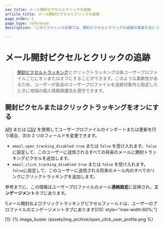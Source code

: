 ```yaml
---
nav_title: メール開封ピクセルとクリックの追跡
article_title: メール開封ピクセルとクリックの追跡
page_order: 1
page_type: reference
description: "このリファレンス記事では、開封ピクセルとクリックの追跡の実装方法について説明します。"

---
```


# メール開封ピクセルとクリックの追跡

> [開封ピクセルトラッキング][open_tracking]とクリックトラッキングは各ユーザープロファイルごとにオンまたはオフにすることができます。このような柔軟性があるため、ユーザーが各自のユーザープロファイルを追跡対象外と指定したときに地域の個人情報保護法を遵守できます。

## 開封ピクセルまたはクリックトラッキングをオンにする

[API][api_doc] または [CSV][csv_doc] を使用してユーザープロファイルのインポートまたは更新を行う場合、次の 2 つのフィールドを変更できます。

- `email_open_tracking_disabled`: `true` または `false` を受け入れます。`false`に設定して、このユーザーに送信されるすべての将来のメールに開封トラッキングピクセルを追加します。
- `email_click_tracking_disabled`: `true` または `false` を受け入れます。`false`に設定して、このユーザーに送信される将来のメール内のすべてのリンクにクリックトラッキングを追加します。

参考までに、この情報はユーザープロファイルのメール**連絡設定**に反映され、**エンゲージメント**タブにあります。

![メール開封およびクリックトラッキングピクセルフィールドは、ユーザーのプロファイルのエンゲージメントタブにあります][1]{: style="max-width:60%;"}

[open_tracking]: {{site.baseurl}}/user_guide/administrative/app_settings/email_settings/#changing-location-of-tracking-pixel
[api_doc]: {{site.baseurl}}/api/objects_filters/user_attributes_object/#braze-user-profile-fields
[csv_doc]: {{site.baseurl}}/user_guide/data_and_analytics/user_data_collection/user_import/#csv
[1]: {% image_buster /assets/img_archive/open_click_user_profile.png %}
